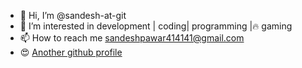 - 👋 Hi, I’m @sandesh-at-git
- 👀 I’m interested in development | coding| programming |🔥 gaming
- 📫 How to reach me sandeshpawar414141@gmail.com
- 😍 [Another github profile](https://github.com/Sandesh4141/)
<!---
sandesh-at-git/sandesh-at-git is a ✨ special ✨ repository because its `README.md` (this file) appears on your GitHub profile.
You can click the Preview link to take a look at your changes.
--->
